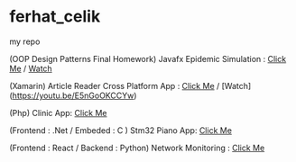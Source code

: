 # ferhat_celik
my repo

(OOP Design Patterns Final Homework) Javafx Epidemic Simulation : [Click Me](https://github.com/celikferhat/ferhat_celik/tree/master/OOP/Final)  /  [Watch](https://www.youtube.com/watch?v=eoTLKz-cvxs)

(Xamarin) Article Reader Cross Platform App : [Click Me](https://github.com/celikferhat/ferhat_celik/tree/master/SArticle) / [Watch] (https://youtu.be/E5nGoOKCCYw)

(Php) Clinic App: [Click Me](http://simgepsikoloji.rf.gd/)

(Frontend : .Net / Embeded : C ) Stm32 Piano App: [Click Me](https://github.com/celikferhat/ferhat_celik/tree/master/STM32_Projects%20-%20.Net%20Gui)

(Frontend : React / Backend : Python) Network Monitoring : [Click Me](https://github.com/celikferhat/ferhat_celik/tree/master/Network%20Monitoring)

